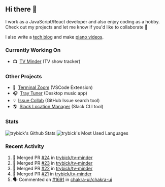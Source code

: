 ## Hi there 👋

I work as a JavaScript/React developer and also enjoy coding as a hobby. Check out my projects and let me know if you'd like to collaborate :rocket:

I also write a [tech blog](https://timr.dev/blog) and make [piano videos](https://youtube.com/celtic426).

<!-- Contact badges
<p align='left'>
  <a href="mailto:rybickitim+github@gmail.com">
    <img src="https://img.shields.io/badge/gmail-%23D14836.svg?&style=for-the-badge&logo=gmail&logoColor=white" />
  </a>&nbsp;&nbsp;
  <a href="https://www.linkedin.com/in/tim-rybicki/">
    <img src="https://img.shields.io/badge/linkedin-%230077B5.svg?&style=for-the-badge&logo=linkedin&logoColor=white" />
  </a>&nbsp;&nbsp;
  <a href="https://youtube.com/celtic426">
    <img src="https://img.shields.io/badge/youtube-%23FF0000.svg?&style=for-the-badge&logo=youtube&logoColor=white" />        
  </a>&nbsp;&nbsp;  
</p>
 -->
 
### Currently Working On
- 📺&ensp;[TV Minder](https://tv-minder.com/) (TV show tracker)

### Other Projects
- 🔎&ensp;[Terminal Zoom](https://marketplace.visualstudio.com/items?itemName=trybick.terminal-zoom) (VSCode Extension)
- 🎧&ensp;[Tray Tuner](https://traytuner.com/) (Desktop music app)
- 💡&ensp;[Issue Collab](https://issue-collab.dev/) (GitHub Issue search tool)
- 🌎&ensp;[Slack Location Manager](https://www.npmjs.com/package/slack-location-manager) (Slack CLI tool)

### Stats

<p float="left">
  <img align="center" alt="trybick's Github Stats" src="https://github-readme-stats-two-nu.vercel.app/api?username=trybick&show_icons=true&hide_border=false&hide=stars&count_private=true" />
  <img align="center" alt="trybick's Most Used Languages" src="https://github-readme-stats-two-nu.vercel.app/api/top-langs/?username=trybick&layout=compact" />
</p>

### Recent Activity
<!--START_SECTION:activity-->
1. 🎉 Merged PR [#24](https://github.com//trybick/tv-minder/pull/24) in [trybick/tv-minder](https://github.com//trybick/tv-minder)
2. 🎉 Merged PR [#23](https://github.com//trybick/tv-minder/pull/23) in [trybick/tv-minder](https://github.com//trybick/tv-minder)
3. 🎉 Merged PR [#22](https://github.com//trybick/tv-minder/pull/22) in [trybick/tv-minder](https://github.com//trybick/tv-minder)
4. 🎉 Merged PR [#21](https://github.com//trybick/tv-minder/pull/21) in [trybick/tv-minder](https://github.com//trybick/tv-minder)
5. 🗣 Commented on [#1691](https://github.com//chakra-ui/chakra-ui/issues/1691) in [chakra-ui/chakra-ui](https://github.com//chakra-ui/chakra-ui)
<!--END_SECTION:activity-->

<!-- Variables -->
[website]: https://timr.dev
[youtube]: https://youtube.com/celtic426
[linkedin]: https://www.linkedin.com/in/tim-rybicki/

